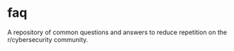 # faq
A repository of common questions and answers to reduce repetition on the r/cybersecurity community.

